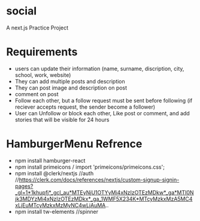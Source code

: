 # social
A next.js Practice Project



# Requirements
+ users can update their information (name, surname, discription, city, school, work, website)
+ They can add multiple posts and description
+ They can post image and description on post
+ comment on post
+ Follow each other, but a follow request must be sent before following (if reciever accepts request, the sender become a follower)
+ User can Unfollow or block each other, Like post or comment, and add stories that will be visible for 24 hours



# HamburgerMenu Refrence
+ npm install hamburger-react
+ npm install primeicons / import 'primeicons/primeicons.css';
+ npm install @clerk/nextjs   //auth  //https://clerk.com/docs/references/nextjs/custom-signup-signin-pages?_gl=1*1khupfj*_gcl_au*MTEyNjU1OTYyMi4xNzIzOTEzMDkw*_ga*MTI0Njk3MDYzMi4xNzIzOTEzMDkx*_ga_1WMF5X234K*MTcyMzkxMzA5MC4xLjEuMTcyMzkxMzMyNC4wLjAuMA..
+ npm install tw-elements     //spinner
